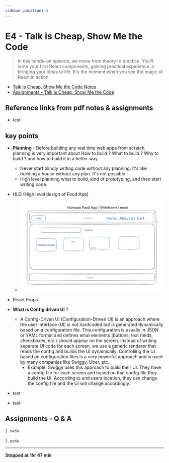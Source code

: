 ```yaml
---
sidebar_position: 4
---
```


# E4 - Talk is Cheap, Show Me the Code

> In this hands-on episode, we move from theory to practice. You'll write your first React components, gaining practical experience in bringing your ideas to life. It's the moment when you see the magic of React in action.

- [Talk is Cheap, Show Me the Code Notes](https://github.com/pravn27/reactjs-tech-doc/blob/master/docs/reactjs-course-tutorials/namaste-reactjs-course/readerDoc/E4-Show-Me-the-Code/E4-Show-Me-the-Code.pdf)
- [Assignments - Talk is Cheap, Show Me the Code](https://github.com/pravn27/reactjs-tech-doc/blob/master/docs/reactjs-course-tutorials/namaste-reactjs-course/readerDoc/E4-Show-Me-the-Code/Assignments-ShowMeTheCode.pdf)

## Reference links from pdf notes & assignments

- test

## key points

- **Planning** - Before building any real time web apps from scratch, planning is very important about How to build ? What to build ? Why to build ? and how to build it in a better way.
  - Never start blindly writing code without any planning. It's like building a house without any plan. It's not possible.
  - High level planning what to build, kind of prototyping, and then start writing code.
- HLD (High level design of Food App)

  - ![alt text](../images/foodAppWireframe.png)

- React Props
- **What is Config driven UI** ?

  - A Config-Driven UI (Configuration-Driven UI) is an approach where the user interface (UI) is not hardcoded but is generated dynamically based on a configuration file. This configuration is usually in JSON or YAML format and defines what elements (buttons, text fields, checkboxes, etc.) should appear on the screen. Instead of writing separate UI code for each screen, we use a generic renderer that reads the config and builds the UI dynamically. Controlling the UI based on configuration files is a very powerful approach and is used by many companies like Swiggy, Uber, etc.
    - Example: Swiggy uses this approach to build their UI. They have a config file for each screen and based on that config file they build the UI. According to end users location, they can change the config file and the UI will change accordingly.

- test
- test

## Assignments - Q & A

    1.sada

    2.asda

---

**Stopped at 1hr 47 min**
